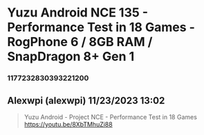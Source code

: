 # Yuzu Android NCE 135 - Performance Test in 18 Games - RogPhone 6 / 8GB RAM / SnapDragon 8+ Gen 1
### 1177232830393221200
## Alexwpi (alexwpi) 11/23/2023 13:02 

> Yuzu Android - Project NCE - Performance Test in 18 Games
> https://youtu.be/8XbTMhuZi88

